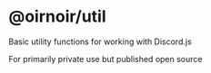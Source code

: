# @oirnoir/util

Basic utility functions for working with Discord.js

For primarily private use but published open source
